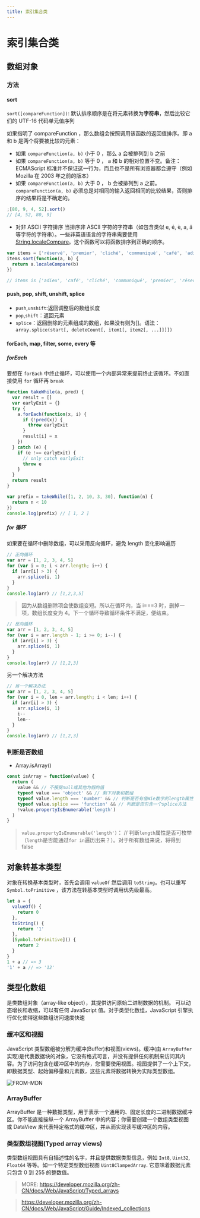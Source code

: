 ```yaml
---
title: 索引集合类
---
```


# 索引集合类

## 数组对象

### 方法

#### sort

`sort([compareFunction])`: 默认排序顺序是在将元素转换为**字符串**，然后比较它们的 UTF-16 代码单元值序列

如果指明了 compareFunction ，那么数组会按照调用该函数的返回值排序。即 a 和 b 是两个将要被比较的元素：

- 如果 `compareFunction(a, b)` 小于 0 ，那么 a 会被排列到 b 之前
- 如果 `compareFunction(a, b)` 等于 0 ， a 和 b 的相对位置不变。备注： ECMAScript 标准并不保证这一行为，而且也不是所有浏览器都会遵守（例如 Mozilla 在 2003 年之前的版本）
- 如果 `compareFunction(a, b)` 大于 0 ， b 会被排列到 a 之前。
  `compareFunction(a, b)` 必须总是对相同的输入返回相同的比较结果，否则排序的结果将是不确定的。

```js
;[80, 9, 4, 52].sort()
// [4, 52, 80, 9]
```

- 对非 ASCII 字符排序
  当排序非 ASCII 字符的字符串（如包含类似 e, é, è, a, ä 等字符的字符串）。一些非英语语言的字符串需要使用 [String.localeCompare](https://developer.mozilla.org/zh-CN/docs/Web/JavaScript/Reference/Global_Objects/String/localeCompare)。这个函数可以将函数排序到正确的顺序。

```js
var items = ['réservé', 'premier', 'cliché', 'communiqué', 'café', 'adieu']
items.sort(function(a, b) {
  return a.localeCompare(b)
})

// items is ['adieu', 'café', 'cliché', 'communiqué', 'premier', 'réservé']
```

#### push, pop, shift, unshift, splice

- `push`,`unshift`:返回调整后的数组长度
- `pop`,`shift`：返回元素
- `splice`：返回删除的元素组成的数组，如果没有则为[]。语法：`array.splice(start[, deleteCount[, item1[, item2[, ...]]]])`

#### forEach, map, filter, some, every 等

##### forEach

要想在 `forEach` 中终止循环，可以使用一个内部异常来提前终止该循环。不如直接使用 `for` 循环再 `break`

```js
function takeWhile(a, pred) {
  var result = []
  var earlyExit = {}
  try {
    a.forEach(function(x, i) {
      if (!pred(x)) {
        throw earlyExit
      }
      result[i] = x
    })
  } catch (e) {
    if (e !== earlyExit) {
      // only catch earlyExit
      throw e
    }
  }
  return result
}

var prefix = takeWhile([1, 2, 10, 3, 30], function(n) {
  return n < 10
})
console.log(prefix) // [ 1, 2 ]
```

##### for 循环

如果要在循环中删除数组，可以采用反向循环，避免 length 变化影响遍历

```js
// 正向循环
var arr = [1, 2, 3, 4, 5]
for (var i = 0; i < arr.length; i++) {
  if (arr[i] > 3) {
    arr.splice(i, 1)
  }
}
console.log(arr) // [1,2,3,5]
```

> 因为从数组删除项会使数组变短。所以在循环内，当 i===3 时，删掉一项，数组长度变为 4。下一个循环导致循环条件不满足，便结束。

```js
// 反向循环
var arr = [1, 2, 3, 4, 5]
for (var i = arr.length - 1; i >= 0; i--) {
  if (arr[i] > 3) {
    arr.splice(i, 1)
  }
}
console.log(arr) // [1,2,3]
```

另一个解决方法

```js
// 另一个解决办法
var arr = [1, 2, 3, 4, 5]
for (var i = 0, len = arr.length; i < len; i++) {
  if (arr[i] > 3) {
    arr.splice(i, 1)
    i--
    len--
  }
}
console.log(arr) // [1,2,3]
```

### 判断是否数组

- Array.isArray()

```js
const isArray = function(value) {
  return (
    value && // 不接受null或其他为假的值
    typeof value === 'object' && // 剩下对象和数组
    typeof value.length === 'number' && // 判断是否有值Wie数字的length属性
    typeof value.splice === 'function' && // 判断是否包含一个splice方法
    !value.propertyIsEnumerable('length')
  )
}
```

> `value.propertyIsEnumerable('length')`： // 判断`length`属性是否可枚举（`length`是否能通过`for in`遍历出来？）。对于所有数组来说，将得到 false

## 对象转基本类型

对象在转换基本类型时，首先会调用 `valueOf` 然后调用 `toString`。也可以重写 `Symbol.toPrimitive` ，该方法在转基本类型时调用优先级最高。

```js
let a = {
  valueOf() {
    return 0
  },
  toString() {
    return '1'
  },
  [Symbol.toPrimitive]() {
    return 2
  }
}
1 + a // => 3
'1' + a // => '12'
```

## 类型化数组

是类数组对象（array-like object），其提供访问原始二进制数据的机制。 可以动态增长和收缩，可以有任何 JavaScript 值。对于类型化数组，JavaScript 引擎执行优化使得这些数组访问速度快速

### 缓冲区和视图

JavaScript 类型数组被分解为缓冲(Buffer)和视图(views)。缓冲(由 `ArrayBuffer` 实现)是代表数据块的对象，它没有格式可言，并没有提供任何机制来访问其内容。为了访问包含在缓冲区中的内存，您需要使用视图。视图提供了一个上下文，即数据类型、起始偏移量和元素数，这些元素将数据转换为实际类型数组。

![FROM-MDN](https://mdn.mozillademos.org/files/8629/typed_arrays.png)

### ArrayBuffer

ArrayBuffer 是一种数据类型，用于表示一个通用的、固定长度的二进制数据缓冲区。你不能直接操纵一个 ArrayBuffer 中的内容；你需要创建一个数组类型视图或 DataView 来代表特定格式的缓冲区，并从而实现读写缓冲区的内容。

### 类型数组视图(Typed array views)

类型数组视图具有自描述性的名字，并且提供数据类型信息，例如 `Int8`, `Uint32`, `Float64` 等等。如一个特定类型数组视图 `Uint8ClampedArray`. 它意味着数据元素只包含 0 到 255 的整数值。

> MORE: https://developer.mozilla.org/zh-CN/docs/Web/JavaScript/Typed_arrays

> https://developer.mozilla.org/zh-CN/docs/Web/JavaScript/Guide/Indexed_collections
